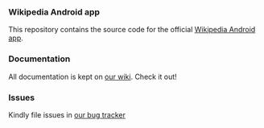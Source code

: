 ### Wikipedia Android app


This repository contains the source code for the official [Wikipedia Android app](https://play.google.com/store/apps/details?id=org.wikipedia).

### Documentation

All documentation is kept on [our wiki](https://www.mediawiki.org/wiki/Wikimedia_Apps/Team/Android/App_hacking). Check it out!

### Issues

Kindly file issues in [our bug tracker][1]


[1]: https://phabricator.wikimedia.org/maniphest/task/edit/form/10/?title=&projects=wikipedia-android-app-backlog&points=1&description=%3D%3D%3D+Steps+to+reproduce%0A%23+%0A%23+%0A%23+%0A%0A%3D%3D%3D+Expected+results%0A%0A%3D%3D%3D+Actual+results%0A%0A%3D%3D%3D+Stack%20trace%0A%60%60%60lines%3D10%0A(Optional%20logcat%20output)%0A%60%60%60%0A%0A%3D%3D%3D+Environments+observed%0A**App+version%3A+**+%0A**Android+OS+versions%3A**+%0A**Device+model%3A**+%0A**Device+language%3A**

